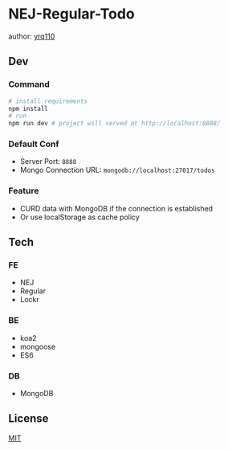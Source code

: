 # NEJ-Regular-Todo

author: [yrq110](https://github.com/yrq110)

## Dev
### Command
``` bash
# install requirements
npm install
# run
npm run dev # project will served at http://localhost:8888/
```

### Default Conf
* Server Port: `8888`
* Mongo Connection URL: `mongodb://localhost:27017/todos`

### Feature
* CURD data with MongoDB if the connection is established
* Or use localStorage as cache policy

## Tech
### FE
* NEJ
* Regular
* Lockr

### BE
* koa2
* mongoose
* ES6

### DB
* MongoDB

## License
[MIT](https://opensource.org/licenses/MIT)
